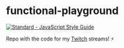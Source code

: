 # functional-playground

[![Standard - JavaScript Style Guide](https://cdn.rawgit.com/feross/standard/master/badge.svg)](https://github.com/feross/standard)

Repo with the code for my [Twitch](https://twitch.tv/kutyel) streams! ⚡️
